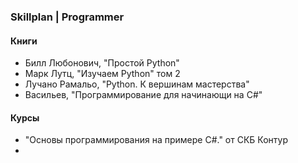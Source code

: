 <h3>Skillplan | Programmer</h3>

<h4>Книги</h4>

* Билл Любонович, "Простой Python"
* Марк Лутц, "Изучаем Python" том 2
* Лучано Рамальо, "Python. К вершинам мастерства"
* Васильев, "Программирование для начинающи на C#"


<h4>Курсы</h4>

* "Основы программирования на примере C#." от СКБ Контур
* 
